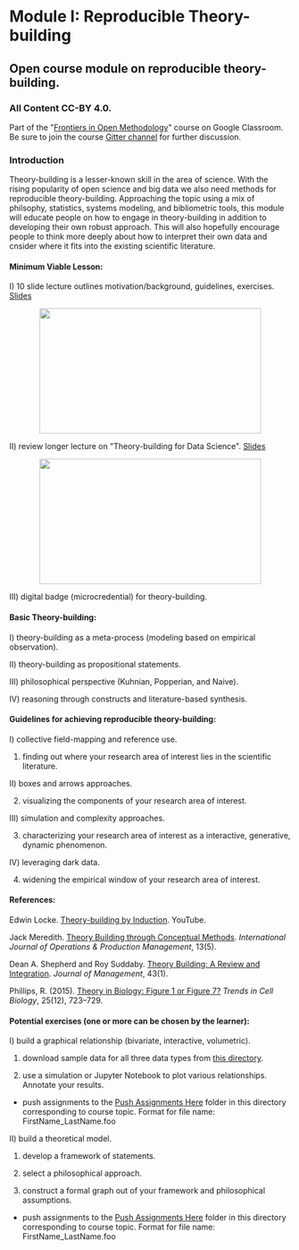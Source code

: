 # Module I: Reproducible Theory-building  

## Open course module on reproducible theory-building.  
### All Content CC-BY 4.0.  

Part of the "[Frontiers in Open Methodology](https://classroom.google.com/u/1/c/NTg0NTkyMjE0Njda)" course on Google Classroom. Be sure to join the course [Gitter channel](https://gitter.im/OrthogonalLabEd/community) for further discussion.

### Introduction
Theory-building is a lesser-known skill in the area of science. With the rising popularity of open science and big data we also need methods for reproducible theory-building. Approaching the topic using a mix of philsophy, statistics, systems modeling, and bibliometric tools, this module will educate people on how to engage in theory-building in addition to developing their own robust approach. This will also hopefully encourage people to think more deeply about how to interpret their own data and cnsider where it fits into the existing scientific literature.

#### Minimum Viable Lesson:  
I) 10 slide lecture outlines motivation/background, guidelines, exercises. [Slides](https://github.com/Orthogonal-Research-Lab/Module-I-reproducible-theory-building/blob/master/Version%201/reproducible-theory-building-presentation.md)  

<p align="center">
  <img width="397" height="224" src="https://user-images.githubusercontent.com/38323286/86314809-38561e80-bbee-11ea-8d05-5a9093533dbb.png"><br>
</p>

II) review longer lecture on "Theory-building for Data Science". [Slides](https://www.researchgate.net/publication/320407552_Theory-building_for_Data_Science)

<p align="center">
  <img width="397" height="224" src="https://user-images.githubusercontent.com/38323286/86314700-e6ad9400-bbed-11ea-9040-7115fbffe626.png"><br>
</p>

III) digital badge (microcredential) for theory-building.


#### Basic Theory-building:

I) theory-building as a meta-process (modeling based on empirical observation).  

II) theory-building as propositional statements.  

III) philosophical perspective (Kuhnian, Popperian, and Naive).  

IV) reasoning through constructs and literature-based synthesis.  


#### Guidelines for achieving reproducible theory-building:  

I) collective field-mapping and reference use.  

   1) finding out where your research area of interest lies in the scientific literature.  

II) boxes and arrows approaches.  

   2) visualizing the components of your research area of interest.  

III) simulation and complexity approaches.  

   3) characterizing your research area of interest as a interactive, generative, dynamic phenomenon.  

IV) leveraging dark data.  

   4) widening the empirical window of your research area of interest.  


#### References:

Edwin Locke. [Theory-building by Induction](https://www.youtube.com/watch?v=aT9VXqfVPZ4). YouTube.  

Jack Meredith. [Theory Building through Conceptual Methods](https://www.emeraldinsight.com/doi/abs/10.1108/01443579310028120). _International Journal of Operations & Production Management_, 13(5).  

Dean A. Shepherd and Roy Suddaby. [Theory Building: A Review and Integration](https://journals.sagepub.com/doi/full/10.1177/0149206316647102). _Journal of Management_, 43(1).  

Phillips, R. (2015). [Theory in Biology: Figure 1 or Figure 7?](https://www.cell.com/trends/cell-biology/fulltext/S0962-8924(15)00194-4?_returnURL=https%3A%2F%2Flinkinghub.elsevier.com%2Fretrieve%2Fpii%2FS0962892415001944%3Fshowall%3Dtrue) _Trends in Cell Biology_, 25(12), 723–729.


#### Potential exercises (one or more can be chosen by the learner):

I) build a graphical relationship (bivariate, interactive, volumetric).

   1) download sample data for all three data types from [this directory](https://github.com/Orthogonal-Research-Lab/Module-I-reproducible-theory-building/tree/master/Sample%20Data).
 
   2) use a simulation or Jupyter Notebook to plot various relationships. Annotate your results.
   
   * push assignments to the [Push Assignments Here](https://github.com/Orthogonal-Research-Lab/Module-I-reproducible-theory-building/tree/master/Push%20Assignments%20Here) folder in this directory corresponding to course topic. Format for file name: FirstName_LastName.foo

II) build a theoretical model.

   1) develop a framework of statements.

   2) select a philosophical approach.

   3) construct a formal graph out of your framework and philosophical assumptions.

   * push assignments to the [Push Assignments Here](https://github.com/Orthogonal-Research-Lab/Module-I-reproducible-theory-building/tree/master/Push%20Assignments%20Here) folder in this directory corresponding to course topic. Format for file name: FirstName_LastName.foo
